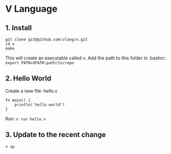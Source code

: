 # V Language

## 1. Install
```
git clone git@github.com:vlang/v.git
cd v
make
```

This will create an executable called v. Add the path to this folder in .bashrc: `export PATH=$PATH:path/to/repo`

## 2. Hello World
Create a new file: hello.v

```
fn main() {
	println('hello world')
}

```
Run: `v run hello.v`

## 3. Update to the recent change
```
v up
```

